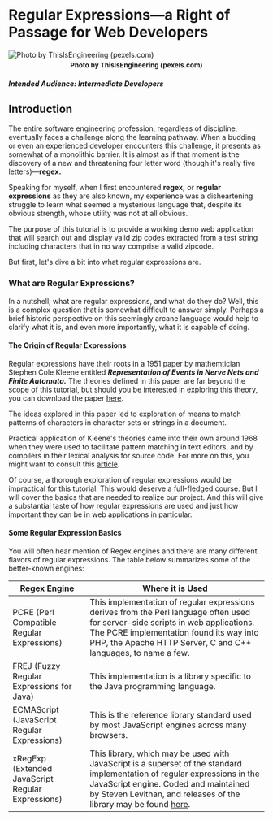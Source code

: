 # Regular Expressions&mdash;a Right of Passage for Web Developers

![Photo by ThisIsEngineering (pexels.com)](./images/redheaded-woman-coding.jpg)

<p style="text-align: center; font-weight: bold; margin-top: -10px;
font-size: 13px;">
Photo by ThisIsEngineering (pexels.com)
</p>

##### Intended Audience: Intermediate Developers

## Introduction

The entire software engineering profession, regardless of discipline, eventually
faces a challenge along the learning pathway. When a budding or even an experienced
developer encounters this challenge, it presents as somewhat of a monolithic barrier.
It is almost as if that moment is the discovery of a new and threatening four letter word
(though it's really five letters)&mdash;**regex.**

Speaking for myself, when I first encountered **regex,** or **regular expressions**
as they are also known, my experience was a disheartening struggle to learn what
seemed a mysterious language that, despite its obvious strength, whose utility was
not at all obvious.

The purpose of this tutorial is to provide a working demo web application that will
search out and display valid zip codes extracted from a test string including
characters that in no way comprise a valid zipcode.

But first, let's dive a bit into what regular expressions are.

### What are Regular Expressions?

In a nutshell, what are regular expressions, and what do they do? Well, this is a
complex question that is somewhat difficult to answer simply. Perhaps a brief
historic perspective on this seemingly arcane language would help to clarify what
it is, and even more importantly, what it is capable of doing.

#### The Origin of Regular Expressions

Regular expressions have their roots in a 1951 paper by mathemtician Stephen Cole Kleene
entitled **_Representation of Events in Nerve Nets and Finite Automata._** The theories defined in this paper are far beyond the scope of this tutorial, but should
you be interested in exploring this theory, you can download the paper
[here](https://www.rand.org/content/dam/rand/pubs/research_memoranda/2008/RM704.pdf).

The ideas explored in this paper led to exploration of means to match patterns of
characters in character sets or strings in a document.

Practical application of Kleene's theories came into their own around 1968 when they
were used to facilitate pattern matching in text editors, and by compilers in their
lexical analysis for source code. For more on this, you might want to consult this
[article](https://en.wikipedia.org/wiki/Regular_expression).

Of course, a thorough exploration of regular expressions would be impractical for this
tutorial. This would deserve a full-fledged course. But I will cover the basics that
are needed to realize our project. And this will give a substantial taste of how regular
expressions are used and just how important they can be in web applications in particular.

#### Some Regular Expression Basics

You will often hear mention of Regex engines and there are many different flavors of
regular expressions. The table below summarizes some of the better-known engines:


Regex Engine | Where it is Used
---|---
PCRE (Perl Compatible Regular Expressions) | This implementation of regular expressions derives from the Perl language often used for server-side scripts in web applications. The PCRE implementation found its way into PHP, the Apache HTTP Server, C and C++ languages, to name a few. 
FREJ (Fuzzy Regular Expressions for Java) | This implementation is a library specific to the Java programming language.
| ECMAScript (JavaScript Regular Expressions) | This is the reference library standard used by most JavaScript engines across many browsers.
| xRegExp (Extended JavaScript Regular Expressions) | This library, which may be used with JavaScript is a superset of the standard implementation of regular expressions in the JavaScript engine. Coded and maintained by Steven Levithan, and releases of the library may be found [here](https://github.com/slevithan/xregexp/releases).
